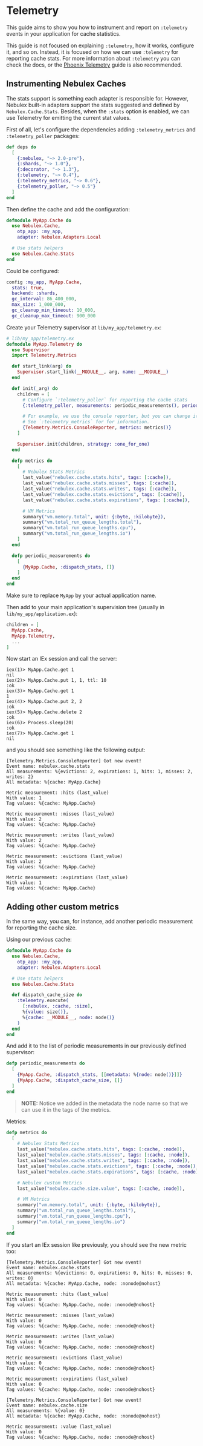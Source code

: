 # Telemetry

This guide aims to show you how to instrument and report on `:telemetry` events
in your application for cache statistics.

This guide is not focused on explaining `:telemetry`, how it works, configure
it, and so on. Instead, it is focused on how we can use `:telemetry` for
reporting cache stats. For more information about `:telemetry` you can check
the docs, or the [Phoenix Telemetry](https://hexdocs.pm/phoenix/telemetry.html)
guide is also recommended.

## Instrumenting Nebulex Caches

The stats support is something each adapter is responsible for. However,
Nebulex built-in adapters support the stats suggested and defined by
`Nebulex.Cache.Stats`. Besides, when the `:stats` option is enabled,
we can use Telemetry for emitting the current stat values.

First of all, let's configure the dependencies adding `:telemetry_metrics`
and `:telemetry_poller` packages:

```elixir
def deps do
  [
    {:nebulex, "~> 2.0-pre"},
    {:shards, "~> 1.0"},
    {:decorator, "~> 1.3"},
    {:telemetry, "~> 0.4"},
    {:telemetry_metrics, "~> 0.6"},
    {:telemetry_poller, "~> 0.5"}
  ]
end
```

Then define the cache and add the configuration:

```elixir
defmodule MyApp.Cache do
  use Nebulex.Cache,
    otp_app: :my_app,
    adapter: Nebulex.Adapters.Local

  # Use stats helpers
  use Nebulex.Cache.Stats
end
```

Could be configured:

```elixir
config :my_app, MyApp.Cache,
  stats: true,
  backend: :shards,
  gc_interval: 86_400_000,
  max_size: 1_000_000,
  gc_cleanup_min_timeout: 10_000,
  gc_cleanup_max_timeout: 900_000
```

Create your Telemetry supervisor at `lib/my_app/telemetry.ex`:

```elixir
# lib/my_app/telemetry.ex
defmodule MyApp.Telemetry do
  use Supervisor
  import Telemetry.Metrics

  def start_link(arg) do
    Supervisor.start_link(__MODULE__, arg, name: __MODULE__)
  end

  def init(_arg) do
    children = [
      # Configure `:telemetry_poller` for reporting the cache stats
      {:telemetry_poller, measurements: periodic_measurements(), period: 10_000},

      # For example, we use the console reporter, but you can change it.
      # See `:telemetry_metrics` for for information.
      {Telemetry.Metrics.ConsoleReporter, metrics: metrics()}
    ]

    Supervisor.init(children, strategy: :one_for_one)
  end

  defp metrics do
    [
      # Nebulex Stats Metrics
      last_value("nebulex.cache.stats.hits", tags: [:cache]),
      last_value("nebulex.cache.stats.misses", tags: [:cache]),
      last_value("nebulex.cache.stats.writes", tags: [:cache]),
      last_value("nebulex.cache.stats.evictions", tags: [:cache]),
      last_value("nebulex.cache.stats.expirations", tags: [:cache]),

      # VM Metrics
      summary("vm.memory.total", unit: {:byte, :kilobyte}),
      summary("vm.total_run_queue_lengths.total"),
      summary("vm.total_run_queue_lengths.cpu"),
      summary("vm.total_run_queue_lengths.io")
    ]
  end

  defp periodic_measurements do
    [
      {MyApp.Cache, :dispatch_stats, []}
    ]
  end
end
```

Make sure to replace `MyApp` by your actual application name.

Then add to your main application's supervision tree
(usually in `lib/my_app/application.ex`):

```elixir
children = [
  MyApp.Cache,
  MyApp.Telemetry,
  ...
]
```

Now start an IEx session and call the server:

```
iex(1)> MyApp.Cache.get 1
nil
iex(2)> MyApp.Cache.put 1, 1, ttl: 10
:ok
iex(3)> MyApp.Cache.get 1
1
iex(4)> MyApp.Cache.put 2, 2
:ok
iex(5)> MyApp.Cache.delete 2
:ok
iex(6)> Process.sleep(20)
:ok
iex(7)> MyApp.Cache.get 1
nil
```

and you should see something like the following output:

```
[Telemetry.Metrics.ConsoleReporter] Got new event!
Event name: nebulex.cache.stats
All measurements: %{evictions: 2, expirations: 1, hits: 1, misses: 2, writes: 2}
All metadata: %{cache: MyApp.Cache}

Metric measurement: :hits (last_value)
With value: 1
Tag values: %{cache: MyApp.Cache}

Metric measurement: :misses (last_value)
With value: 2
Tag values: %{cache: MyApp.Cache}

Metric measurement: :writes (last_value)
With value: 2
Tag values: %{cache: MyApp.Cache}

Metric measurement: :evictions (last_value)
With value: 2
Tag values: %{cache: MyApp.Cache}

Metric measurement: :expirations (last_value)
With value: 1
Tag values: %{cache: MyApp.Cache}
```

## Adding other custom metrics

In the same way, you can, for instance, add another periodic measurement for
reporting the cache size.

Using our previous cache:

```elixir
defmodule MyApp.Cache do
  use Nebulex.Cache,
    otp_app: :my_app,
    adapter: Nebulex.Adapters.Local

  # Use stats helpers
  use Nebulex.Cache.Stats

  def dispatch_cache_size do
    :telemetry.execute(
      [:nebulex, :cache, :size],
      %{value: size()},
      %{cache: __MODULE__, node: node()}
    )
  end
end
```

And add it to the list of periodic measurements in our previously defined
supervisor:

```elixir
defp periodic_measurements do
  [
    {MyApp.Cache, :dispatch_stats, [[metadata: %{node: node()}]]}
    {MyApp.Cache, :dispatch_cache_size, []}
  ]
end
```

> **NOTE:** Notice we added in the metadata the node name so that we can use it
  in the tags of the metrics.

Metrics:

```elixir
defp metrics do
  [
    # Nebulex Stats Metrics
    last_value("nebulex.cache.stats.hits", tags: [:cache, :node]),
    last_value("nebulex.cache.stats.misses", tags: [:cache, :node]),
    last_value("nebulex.cache.stats.writes", tags: [:cache, :node]),
    last_value("nebulex.cache.stats.evictions", tags: [:cache, :node]),
    last_value("nebulex.cache.stats.expirations", tags: [:cache, :node]),

    # Nebulex custom Metrics
    last_value("nebulex.cache.size.value", tags: [:cache, :node]),

    # VM Metrics
    summary("vm.memory.total", unit: {:byte, :kilobyte}),
    summary("vm.total_run_queue_lengths.total"),
    summary("vm.total_run_queue_lengths.cpu"),
    summary("vm.total_run_queue_lengths.io")
  ]
end
```

If you start an IEx session like previously, you should see the new metric too:

```
[Telemetry.Metrics.ConsoleReporter] Got new event!
Event name: nebulex.cache.stats
All measurements: %{evictions: 0, expirations: 0, hits: 0, misses: 0, writes: 0}
All metadata: %{cache: MyApp.Cache, node: :nonode@nohost}

Metric measurement: :hits (last_value)
With value: 0
Tag values: %{cache: MyApp.Cache, node: :nonode@nohost}

Metric measurement: :misses (last_value)
With value: 0
Tag values: %{cache: MyApp.Cache, node: :nonode@nohost}

Metric measurement: :writes (last_value)
With value: 0
Tag values: %{cache: MyApp.Cache, node: :nonode@nohost}

Metric measurement: :evictions (last_value)
With value: 0
Tag values: %{cache: MyApp.Cache, node: :nonode@nohost}

Metric measurement: :expirations (last_value)
With value: 0
Tag values: %{cache: MyApp.Cache, node: :nonode@nohost}

[Telemetry.Metrics.ConsoleReporter] Got new event!
Event name: nebulex.cache.size
All measurements: %{value: 0}
All metadata: %{cache: MyApp.Cache, node: :nonode@nohost}

Metric measurement: :value (last_value)
With value: 0
Tag values: %{cache: MyApp.Cache, node: :nonode@nohost}
```
